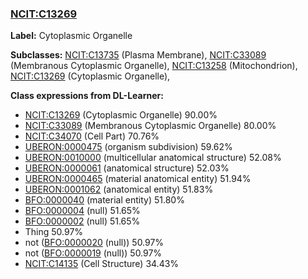 
### [NCIT:C13269](http://purl.obolibrary.org/obo/NCIT_C13269)
**Label:** Cytoplasmic Organelle

**Subclasses:** [NCIT:C13735](http://purl.obolibrary.org/obo/NCIT_C13735) (Plasma Membrane), [NCIT:C33089](http://purl.obolibrary.org/obo/NCIT_C33089) (Membranous Cytoplasmic Organelle), [NCIT:C13258](http://purl.obolibrary.org/obo/NCIT_C13258) (Mitochondrion), [NCIT:C13269](http://purl.obolibrary.org/obo/NCIT_C13269) (Cytoplasmic Organelle), 

**Class expressions from DL-Learner:**

- [NCIT:C13269](http://purl.obolibrary.org/obo/NCIT_C13269) (Cytoplasmic Organelle) 90.00%
- [NCIT:C33089](http://purl.obolibrary.org/obo/NCIT_C33089) (Membranous Cytoplasmic Organelle) 80.00%
- [NCIT:C34070](http://purl.obolibrary.org/obo/NCIT_C34070) (Cell Part) 70.76%
- [UBERON:0000475](http://purl.obolibrary.org/obo/UBERON_0000475) (organism subdivision) 59.62%
- [UBERON:0010000](http://purl.obolibrary.org/obo/UBERON_0010000) (multicellular anatomical structure) 52.08%
- [UBERON:0000061](http://purl.obolibrary.org/obo/UBERON_0000061) (anatomical structure) 52.03%
- [UBERON:0000465](http://purl.obolibrary.org/obo/UBERON_0000465) (material anatomical entity) 51.94%
- [UBERON:0001062](http://purl.obolibrary.org/obo/UBERON_0001062) (anatomical entity) 51.83%
- [BFO:0000040](http://purl.obolibrary.org/obo/BFO_0000040) (material entity) 51.80%
- [BFO:0000004](http://purl.obolibrary.org/obo/BFO_0000004) (null) 51.65%
- [BFO:0000002](http://purl.obolibrary.org/obo/BFO_0000002) (null) 51.65%
- Thing 50.97%
- not ([BFO:0000020](http://purl.obolibrary.org/obo/BFO_0000020) (null)) 50.97%
- not ([BFO:0000019](http://purl.obolibrary.org/obo/BFO_0000019) (null)) 50.97%
- [NCIT:C14135](http://purl.obolibrary.org/obo/NCIT_C14135) (Cell Structure) 34.43%


